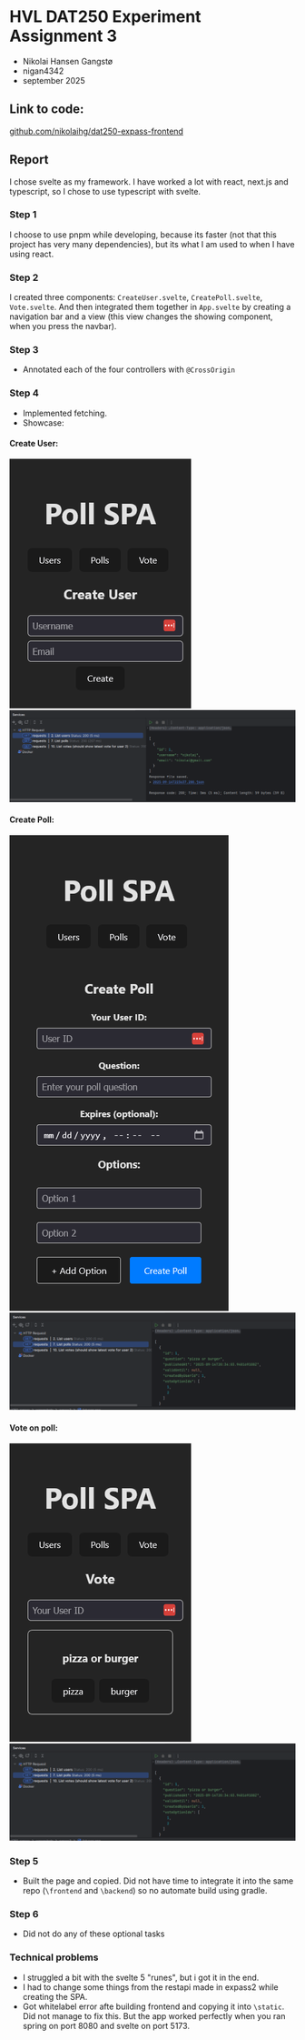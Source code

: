 # HVL DAT250 Experiment Assignment 3
- Nikolai Hansen Gangstø
- nigan4342
- september 2025

## Link to code: 
[github.com/nikolaihg/dat250-expass-frontend](https://github.com/nikolaihg/dat250-expass-frontend)
## Report
I chose svelte as my framework. I have worked a lot with react, next.js and typescript, so I chose to use typescript with svelte.
### Step 1
I choose to use pnpm while developing, because its faster (not that this project has very many dependencies), but its what I am used to when I have using react.
### Step 2
I created three components: `CreateUser.svelte`, `CreatePoll.svelte`, `Vote.svelte`. And then integrated them together in `App.svelte` by creating a navigation bar and a view (this view changes the showing component, when you press the navbar).
### Step 3
- Annotated each of the four controllers with `@CrossOrigin`
### Step 4
- Implemented fetching.
- Showcase:  
#### Create User:   
![screenshots\expass3\user.png](screenshots\expass3\user.png)
![screenshots\expass3\listusers.png](screenshots\expass3\listusers.png)
#### Create Poll:
![screenshots\expass3\poll.png](screenshots\expass3\poll.png)
![screenshots\expass3\listpolls.png](screenshots\expass3\listpolls.png)
#### Vote on poll:  
![screenshots\expass3\vote.png](screenshots\expass3\vote.png)
![screenshots\expass3\listpolls.png](screenshots\expass3\listpolls.png)
### Step 5
- Built the page and copied. Did not have time to integrate it into the same repo (`\frontend` and `\backend`) so no automate build using gradle.
### Step 6
- Did not do any of these optional tasks
### Technical problems
- I struggled a bit with the svelte 5 "runes", but i got it in the end.
- I had to change some things from the restapi made in expass2 while creating the SPA.
- Got whitelabel error afte building frontend and copying it into `\static`. Did not manage to fix this. But the app worked perfectly when you ran spring on port 8080 and svelte on port 5173.


